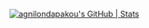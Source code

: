 [![agnilondapakou's GitHub | Stats](https://stats.quine.sh/agnilondapakou/github?theme=dark)](https://quine.sh?utm_source=widgets&utm_campaign=agnilondapakou)
